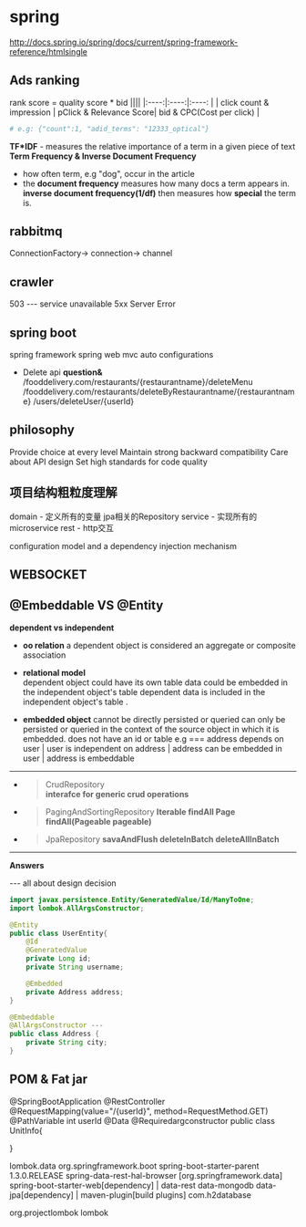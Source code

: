 # spring

<http://docs.spring.io/spring/docs/current/spring-framework-reference/htmlsingle>

## Ads ranking

rank score = quality score * bid
 ||||
 |:----:|:----:|:----: |
| click count & impression |  pClick & Relevance Score| bid & CPC(Cost per click) |

```python
# e.g: {"count":1, "adid_terms": "12333_optical"}

```

**TF*IDF** - measures the relative importance of a term in a given piece of text
**Term Frequency & Inverse Document Frequency**

- how often term, e.g "dog", occur in the article
- the **document frequency** measures how many docs a term appears in. **inverse document frequency(1/df)**
then measures how **special** the term is.

## rabbitmq

ConnectionFactory-> connection-> channel

## crawler

503 --- service unavailable  5xx Server Error

## spring boot

spring framework
spring web mvc
auto configurations

- Delete api **question&**
/fooddelivery.com/restaurants/{restaurantname}/deleteMenu
/fooddelivery.com/restaurants/deleteByRestaurantname/{restaurantname}
/users/deleteUser/{userId}

## philosophy

Provide choice at every level
Maintain strong backward compatibility
Care about API design
Set high standards for code quality

## 项目结构粗粒度理解

domain - 定义所有的变量 jpa相关的Repository
service - 实现所有的microservice
rest - http交互

configuration model and a dependency injection mechanism

## WEBSOCKET

## @Embeddable VS @Entity

**dependent vs independent**

- **oo relation**
a dependent object is considered an aggregate or composite association

- **relational model**  
dependent object could have its own table
data could be embedded in the independent object's table
dependent data is included in the independent object's table .

- **embedded object**
cannot be directly persisted or queried can only be persisted
or queried in the context of the source object in which it is
embedded.
does not have  an id or table
e.g === address depends on user | user is independent on address
| address can be embedded in user | address is embeddable

---------------------------------------------------------------

- > CrudRepository  
**interafce for generic crud operations**

- > PagingAndSortingRepository
**Iterable<T> findAll Page<T> findAll(Pageable pageable)**

- > JpaRepository
**savaAndFlush deleteInBatch deleteAllInBatch**

---------------------------------------------------------------

**Answers**

--- all about design decision

```java
import javax.persistence.Entity/GeneratedValue/Id/ManyToOne;
import lombok.AllArgsConstructor;

@Entity
public class UserEntity{
    @Id
    @GeneratedValue
    private Long id;
    private String username;

    @Embedded
    private Address address;
}

@Embeddable
@AllArgsConstructor ---
public class Address {
    private String city;
}
```

## POM & **Fat jar**

@SpringBootApplication
@RestController
@RequestMapping(value="/{userId}", method=RequestMethod.GET)
@PathVariable int userId
@Data
@Requiredargconstructor
public class UnitInfo{

}

lombok.data
<parent>
<groupId>org.springframework.boot</groupId>
<artifactId>spring-boot-starter-parent<artifactId>
<version>1.3.0.RELEASE</version>
</parent>
spring-data-rest-hal-browser [org.springframework.data]
spring-boot-starter-web[dependency] | data-rest data-mongodb  data-jpa[dependency] | maven-plugin[build plugins]
com.h2database

<groupId>org.projectlombok</groupId>
<artifactId>lombok</artifactId>
